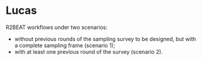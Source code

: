 # Lucas
R2BEAT workflows under two scenarios:
- without previous rounds of the sampling survey to be designed, but with a complete sampling frame (scenario 1);
- with at least one previous round of the survey (scenario 2).

